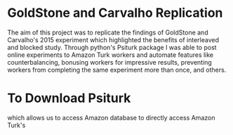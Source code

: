 # GoldStone and Carvalho Replication

The aim of this project was to replicate the findings of GoldStone and Carvalho's 2015 experiment which highlighted the benefits of interleaved and blocked study. Through python's Psiturk package I was able to post online experiments to Amazon Turk workers and automate features like counterbalancing, bonusing workers for impressive results, preventing workers from completing the same experiment more than once, and others.

# To Download Psiturk


which allows us to access Amazon database to directly access Amazon Turk's 
